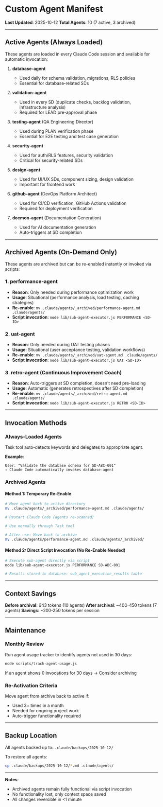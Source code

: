 # Custom Agent Manifest

**Last Updated**: 2025-10-12
**Total Agents**: 10 (7 active, 3 archived)

---

## Active Agents (Always Loaded)

These agents are loaded in every Claude Code session and available for automatic invocation:

1. **database-agent**
   - Used daily for schema validation, migrations, RLS policies
   - Essential for database-related SDs

2. **validation-agent**
   - Used in every SD (duplicate checks, backlog validation, infrastructure analysis)
   - Required for LEAD pre-approval phase

3. **testing-agent** (QA Engineering Director)
   - Used during PLAN verification phase
   - Essential for E2E testing and test case generation

4. **security-agent**
   - Used for auth/RLS features, security validation
   - Critical for security-related SDs

5. **design-agent**
   - Used for UI/UX SDs, component sizing, design validation
   - Important for frontend work

6. **github-agent** (DevOps Platform Architect)
   - Used for CI/CD verification, GitHub Actions validation
   - Required for deployment verification

7. **docmon-agent** (Documentation Generation)
   - Used for AI documentation generation
   - Auto-triggers at SD completion

---

## Archived Agents (On-Demand Only)

These agents are archived but can be re-enabled instantly or invoked via scripts:

### 1. **performance-agent**
- **Reason**: Only needed during performance optimization work
- **Usage**: Situational (performance analysis, load testing, caching strategies)
- **Re-enable**: `mv .claude/agents/_archived/performance-agent.md .claude/agents/`
- **Script invocation**: `node lib/sub-agent-executor.js PERFORMANCE <SD-ID>`

### 2. **uat-agent**
- **Reason**: Only needed during UAT testing phases
- **Usage**: Situational (user acceptance testing, validation workflows)
- **Re-enable**: `mv .claude/agents/_archived/uat-agent.md .claude/agents/`
- **Script invocation**: `node lib/sub-agent-executor.js UAT <SD-ID>`

### 3. **retro-agent** (Continuous Improvement Coach)
- **Reason**: Auto-triggers at SD completion, doesn't need pre-loading
- **Usage**: Automatic (generates retrospectives after SD completion)
- **Re-enable**: `mv .claude/agents/_archived/retro-agent.md .claude/agents/`
- **Script invocation**: `node lib/sub-agent-executor.js RETRO <SD-ID>`

---

## Invocation Methods

### Always-Loaded Agents
Task tool auto-detects keywords and delegates to appropriate agent.

**Example**:
```
User: "Validate the database schema for SD-ABC-001"
→ Claude Code automatically invokes database-agent
```

### Archived Agents

#### Method 1: Temporary Re-Enable
```bash
# Move agent back to active directory
mv .claude/agents/_archived/performance-agent.md .claude/agents/

# Restart Claude Code (agents re-scanned)

# Use normally through Task tool

# After use: Move back to archive
mv .claude/agents/performance-agent.md .claude/agents/_archived/
```

#### Method 2: Direct Script Invocation (No Re-Enable Needed)
```bash
# Execute sub-agent directly via script
node lib/sub-agent-executor.js PERFORMANCE SD-ABC-001

# Results stored in database: sub_agent_execution_results table
```

---

## Context Savings

**Before archival**: 643 tokens (10 agents)
**After archival**: ~400-450 tokens (7 agents)
**Savings**: ~200-250 tokens per session

---

## Maintenance

### Monthly Review
Run agent usage tracker to identify agents not used in 30 days:
```bash
node scripts/track-agent-usage.js
```

If an agent shows 0 invocations for 30 days → Consider archiving

### Re-Activation Criteria
Move agent from archive back to active if:
- Used 3+ times in a month
- Needed for ongoing project work
- Auto-trigger functionality required

---

## Backup Location

All agents backed up to: `.claude/backups/2025-10-12/`

To restore all agents:
```bash
cp .claude/backups/2025-10-12/*.md .claude/agents/
```

---

**Notes**:
- Archived agents remain fully functional via script invocation
- No functionality lost, only context space saved
- All changes reversible in <1 minute
